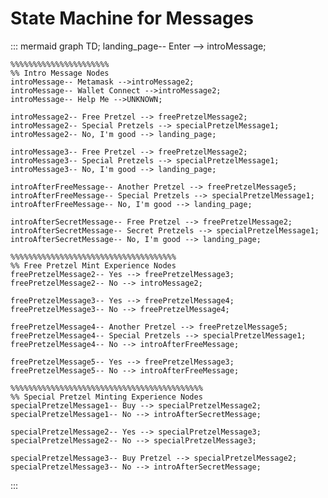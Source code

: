 # State Machine for Messages

::: mermaid
graph TD;
    landing_page-- Enter --> introMessage;

    %%%%%%%%%%%%%%%%%%%%%%
    %% Intro Message Nodes
    introMessage-- Metamask -->introMessage2;
    introMessage-- Wallet Connect -->introMessage2;
    introMessage-- Help Me -->UNKNOWN;

    introMessage2-- Free Pretzel --> freePretzelMessage2;
    introMessage2-- Special Pretzels --> specialPretzelMessage1;
    introMessage2-- No, I'm good --> landing_page;

    introMessage3-- Free Pretzel --> freePretzelMessage2;
    introMessage3-- Special Pretzels --> specialPretzelMessage1;
    introMessage3-- No, I'm good --> landing_page;

    introAfterFreeMessage-- Another Pretzel --> freePretzelMessage5;
    introAfterFreeMessage-- Special Pretzels --> specialPretzelMessage1;
    introAfterFreeMessage-- No, I'm good --> landing_page;

    introAfterSecretMessage-- Free Pretzel --> freePretzelMessage2;
    introAfterSecretMessage-- Secret Pretzels --> specialPretzelMessage1;
    introAfterSecretMessage-- No, I'm good --> landing_page;

    %%%%%%%%%%%%%%%%%%%%%%%%%%%%%%%%%%%%%
    %% Free Pretzel Mint Experience Nodes
    freePretzelMessage2-- Yes --> freePretzelMessage3;
    freePretzelMessage2-- No --> introMessage2;

    freePretzelMessage3-- Yes --> freePretzelMessage4;
    freePretzelMessage3-- No --> freePretzelMessage4;

    freePretzelMessage4-- Another Pretzel --> freePretzelMessage5;
    freePretzelMessage4-- Special Pretzels --> specialPretzelMessage1;
    freePretzelMessage4-- No --> introAfterFreeMessage;

    freePretzelMessage5-- Yes --> freePretzelMessage3;
    freePretzelMessage5-- No --> introAfterFreeMessage;

    %%%%%%%%%%%%%%%%%%%%%%%%%%%%%%%%%%%%%%%%%%%
    %% Special Pretzel Minting Experience Nodes
    specialPretzelMessage1-- Buy --> specialPretzelMessage2;
    specialPretzelMessage1-- No --> introAfterSecretMessage;

    specialPretzelMessage2-- Yes --> specialPretzelMessage3;
    specialPretzelMessage2-- No --> specialPretzelMessage3;

    specialPretzelMessage3-- Buy Pretzel --> specialPretzelMessage2;
    specialPretzelMessage3-- No --> introAfterSecretMessage;


:::

